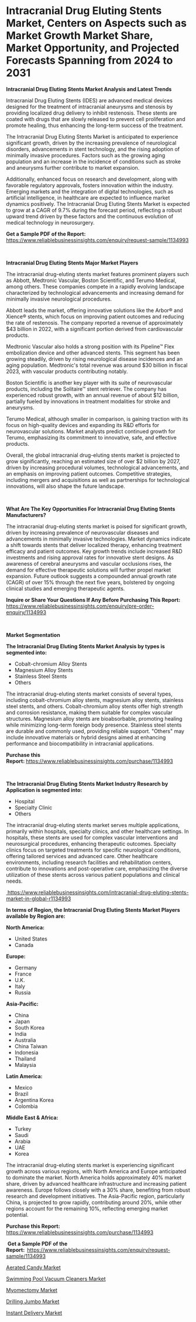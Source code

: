 <p><h1>Intracranial Drug Eluting Stents Market, Centers on Aspects such as Market Growth Market Share, Market Opportunity, and Projected Forecasts Spanning from 2024 to 2031</h1></p><p><strong>Intracranial Drug Eluting Stents Market Analysis and Latest Trends</strong></p>
<p><p>Intracranial Drug Eluting Stents (IDES) are advanced medical devices designed for the treatment of intracranial aneurysms and stenosis by providing localized drug delivery to inhibit restenosis. These stents are coated with drugs that are slowly released to prevent cell proliferation and promote healing, thus enhancing the long-term success of the treatment.</p><p>The Intracranial Drug Eluting Stents Market is anticipated to experience significant growth, driven by the increasing prevalence of neurological disorders, advancements in stent technology, and the rising adoption of minimally invasive procedures. Factors such as the growing aging population and an increase in the incidence of conditions such as stroke and aneurysms further contribute to market expansion.</p><p>Additionally, enhanced focus on research and development, along with favorable regulatory approvals, fosters innovation within the industry. Emerging markets and the integration of digital technologies, such as artificial intelligence, in healthcare are expected to influence market dynamics positively. The Intracranial Drug Eluting Stents Market is expected to grow at a CAGR of 9.7% during the forecast period, reflecting a robust upward trend driven by these factors and the continuous evolution of medical technology in neurosurgery.</p></p>
<p><strong>Get a Sample PDF of the Report:&nbsp;</strong> <a href="https://www.reliablebusinessinsights.com/enquiry/request-sample/1134993?utm_campaign=84&utm_medium=2&utm_source=Github&utm_content=ia&utm_term=18112024&utm_id=intracranial-drug-eluting-stents">https://www.reliablebusinessinsights.com/enquiry/request-sample/1134993</a></p>
<p>&nbsp;</p>
<p><strong>Intracranial Drug Eluting Stents Major Market Players</strong></p>
<p><p>The intracranial drug-eluting stents market features prominent players such as Abbott, Medtronic Vascular, Boston Scientific, and Terumo Medical, among others. These companies compete in a rapidly evolving landscape characterized by technological advancements and increasing demand for minimally invasive neurological procedures.</p><p>Abbott leads the market, offering innovative solutions like the Arbor® and Xience® stents, which focus on improving patient outcomes and reducing the rate of restenosis. The company reported a revenue of approximately $43 billion in 2022, with a significant portion derived from cardiovascular products.</p><p>Medtronic Vascular also holds a strong position with its Pipeline™ Flex embolization device and other advanced stents. This segment has been growing steadily, driven by rising neurological disease incidences and an aging population. Medtronic's total revenue was around $30 billion in fiscal 2023, with vascular products contributing notably.</p><p>Boston Scientific is another key player with its suite of neurovascular products, including the Solitaire™ stent retriever. The company has experienced robust growth, with an annual revenue of about $12 billion, partially fueled by innovations in treatment modalities for stroke and aneurysms.</p><p>Terumo Medical, although smaller in comparison, is gaining traction with its focus on high-quality devices and expanding its R&D efforts for neurovascular solutions. Market analysts predict continued growth for Terumo, emphasizing its commitment to innovative, safe, and effective products.</p><p>Overall, the global intracranial drug-eluting stents market is projected to grow significantly, reaching an estimated size of over $2 billion by 2027, driven by increasing procedural volumes, technological advancements, and an emphasis on improving patient outcomes. Competitive strategies, including mergers and acquisitions as well as partnerships for technological innovations, will also shape the future landscape.</p></p>
<p>&nbsp;</p>
<p><strong>What Are The Key Opportunities For Intracranial Drug Eluting Stents Manufacturers?</strong></p>
<p><p>The intracranial drug-eluting stents market is poised for significant growth, driven by increasing prevalence of neurovascular diseases and advancements in minimally invasive technologies. Market dynamics indicate a shift towards stents that deliver localized therapy, enhancing treatment efficacy and patient outcomes. Key growth trends include increased R&D investments and rising approval rates for innovative stent designs. As awareness of cerebral aneurysms and vascular occlusions rises, the demand for effective therapeutic solutions will further propel market expansion. Future outlook suggests a compounded annual growth rate (CAGR) of over 15% through the next five years, bolstered by ongoing clinical studies and emerging therapeutic agents.</p></p>
<p><strong>Inquire or Share Your Questions If Any Before Purchasing This Report:</strong> <a href="https://www.reliablebusinessinsights.com/enquiry/pre-order-enquiry/1134993?utm_campaign=84&utm_medium=2&utm_source=Github&utm_content=ia&utm_term=18112024&utm_id=intracranial-drug-eluting-stents">https://www.reliablebusinessinsights.com/enquiry/pre-order-enquiry/1134993</a></p>
<p>&nbsp;</p>
<p><strong>Market Segmentation</strong></p>
<p><strong>The Intracranial Drug Eluting Stents Market Analysis by types is segmented into:</strong></p>
<p><ul><li>Cobalt-chromium Alloy Stents</li><li>Magnesium Alloy Stents</li><li>Stainless Steel Stents</li><li>Others</li></ul></p>
<p><p>The intracranial drug-eluting stents market consists of several types, including cobalt-chromium alloy stents, magnesium alloy stents, stainless steel stents, and others. Cobalt-chromium alloy stents offer high strength and corrosion resistance, making them suitable for complex vascular structures. Magnesium alloy stents are bioabsorbable, promoting healing while minimizing long-term foreign body presence. Stainless steel stents are durable and commonly used, providing reliable support. "Others" may include innovative materials or hybrid designs aimed at enhancing performance and biocompatibility in intracranial applications.</p></p>
<p><strong>Purchase this Report:&nbsp;</strong><a href="https://www.reliablebusinessinsights.com/purchase/1134993?utm_campaign=84&utm_medium=2&utm_source=Github&utm_content=ia&utm_term=18112024&utm_id=intracranial-drug-eluting-stents">https://www.reliablebusinessinsights.com/purchase/1134993</a></p>
<p>&nbsp;</p>
<p><strong>The Intracranial Drug Eluting Stents Market Industry Research by Application is segmented into:</strong></p>
<p><ul><li>Hospital</li><li>Specialty Clinic</li><li>Others</li></ul></p>
<p><p>The intracranial drug-eluting stents market serves multiple applications, primarily within hospitals, specialty clinics, and other healthcare settings. In hospitals, these stents are used for complex vascular interventions and neurosurgical procedures, enhancing therapeutic outcomes. Specialty clinics focus on targeted treatments for specific neurological conditions, offering tailored services and advanced care. Other healthcare environments, including research facilities and rehabilitation centers, contribute to innovations and post-operative care, emphasizing the diverse utilization of these stents across various patient populations and clinical needs.</p></p>
<p><a href="https://www.reliablebusinessinsights.com/intracranial-drug-eluting-stents-market-in-global-r1134993?utm_campaign=84&utm_medium=2&utm_source=Github&utm_content=ia&utm_term=18112024&utm_id=intracranial-drug-eluting-stents">&nbsp;https://www.reliablebusinessinsights.com/intracranial-drug-eluting-stents-market-in-global-r1134993</a></p>
<p><strong>In terms of Region, the Intracranial Drug Eluting Stents Market Players available by Region are:</strong></p>
<p>
    <p> <strong> North America: </strong>
        <ul>
            <li>United States</li>
            <li>Canada</li>
        </ul>
        </p> 
    <p> <strong> Europe: </strong>
        <ul>
            <li>Germany</li>
            <li>France</li>
            <li>U.K.</li>
            <li>Italy</li>
            <li>Russia</li>
        </ul>
        </p> 
    <p> <strong> Asia-Pacific: </strong>
        <ul>
            <li>China</li>
            <li>Japan</li>
            <li>South Korea</li>
            <li>India</li>
            <li>Australia</li>
            <li>China Taiwan</li>
            <li>Indonesia</li>
            <li>Thailand</li>
            <li>Malaysia</li>
        </ul>
        </p> 
    <p> <strong> Latin America: </strong>
        <ul>
            <li>Mexico</li>
            <li>Brazil</li>
            <li>Argentina Korea</li>
            <li>Colombia</li>
        </ul>
        </p> 
    <p> <strong> Middle East & Africa: </strong>
        <ul>
            <li>Turkey</li>
            <li>Saudi</li>
            <li>Arabia</li>
            <li>UAE</li>
            <li>Korea</li>
        </ul>
    </p>
    </p>
<p><p>The intracranial drug-eluting stents market is experiencing significant growth across various regions, with North America and Europe anticipated to dominate the market. North America holds approximately 40% market share, driven by advanced healthcare infrastructure and increasing patient awareness. Europe follows closely with a 30% share, benefiting from robust research and development initiatives. The Asia-Pacific region, particularly China, is projected to grow rapidly, contributing around 20%, while other regions account for the remaining 10%, reflecting emerging market potential.</p></p>
<p><strong>Purchase this Report: </strong><a href="https://www.reliablebusinessinsights.com/purchase/1134993?utm_campaign=84&utm_medium=2&utm_source=Github&utm_content=ia&utm_term=18112024&utm_id=intracranial-drug-eluting-stents">https://www.reliablebusinessinsights.com/purchase/1134993</a></p>
<p>&nbsp;<strong>Get a Sample PDF of the Report:&nbsp;&nbsp;</strong><a href="https://www.reliablebusinessinsights.com/enquiry/request-sample/1134993?utm_campaign=84&utm_medium=2&utm_source=Github&utm_content=ia&utm_term=18112024&utm_id=intracranial-drug-eluting-stents">https://www.reliablebusinessinsights.com/enquiry/request-sample/1134993</a></p>
<p><strong></strong></p>
<p><p><a href="https://www.linkedin.com/pulse/navigating-aerated-candy-market-expert-analysis-forecast-ddptf?utm_campaign=84&utm_medium=2&utm_source=Github&utm_content=ia&utm_term=18112024&utm_id=intracranial-drug-eluting-stents">Aerated Candy Market</a></p><p><a href="https://www.linkedin.com/pulse/swimming-pool-vacuum-cleaners-market-growth-outlook-from-gu2we?utm_campaign=84&utm_medium=2&utm_source=Github&utm_content=ia&utm_term=18112024&utm_id=intracranial-drug-eluting-stents">Swimming Pool Vacuum Cleaners Market</a></p><p><a href="https://issuu.com/reportprime-2/docs/myomectomy-market-size-2030.pptx_7e3156c88faf0d?utm_campaign=84&utm_medium=2&utm_source=Github&utm_content=ia&utm_term=18112024&utm_id=intracranial-drug-eluting-stents">Myomectomy Market</a></p><p><a href="https://www.linkedin.com/pulse/drilling-jumbo-market-overview-global-trends-future-prospects-imzye?utm_campaign=84&utm_medium=2&utm_source=Github&utm_content=ia&utm_term=18112024&utm_id=intracranial-drug-eluting-stents">Drilling Jumbo Market</a></p><p><a href="https://issuu.com/reportprime-2/docs/instant-delivery-market-size-2030.p_ce2f461a97aa77?utm_campaign=84&utm_medium=2&utm_source=Github&utm_content=ia&utm_term=18112024&utm_id=intracranial-drug-eluting-stents">Instant Delivery Market</a></p></p>